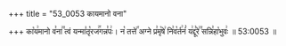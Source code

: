 +++
title = "53_0053 कायमानो वना"

+++
का꣡य꣢मानो व꣣ना꣢꣫ त्वं यन्मा꣣तृ꣡रज꣢꣯गन्न꣣पः꣢। न꣡ तत्ते꣢꣯ अग्ने प्र꣣मृ꣡षे꣢ नि꣣व꣡र्त꣢नं꣣ य꣢द्दू꣣रे꣢꣫ सन्नि꣣हा꣡भुवः꣢ ॥ 53:0053 ॥